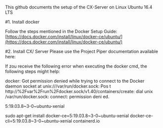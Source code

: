 This github documents the setup of the CX-Server on Linux Ubuntu 16.4 LTS

#1. Install docker

Follow the steps mentioned in the Docker Setup Guide:
[https://docs.docker.com/install/linux/docker-ce/ubuntu/](https://docs.docker.com/install/linux/docker-ce/ubuntu/)

#2. Install CX/ Server
Please use the Project Piper documentation available here:

If zou receive the following error when executing the docker cmd, the following steps might help:

docker: Got permission denied while trying to connect to the Docker daemon socket at unix:///var/run/docker.sock: Pos
t http://%2Fvar%2Frun%2Fdocker.sock/v1.40/containers/create: dial unix /var/run/docker.sock: connect: permission deni
ed.





5:19.03.8~3-0~ubuntu-xenial

sudo apt-get install docker-ce=5:19.03.8~3-0~ubuntu-xenial docker-ce-cli=5:19.03.8~3-0~ubuntu-xenial containerd.io


